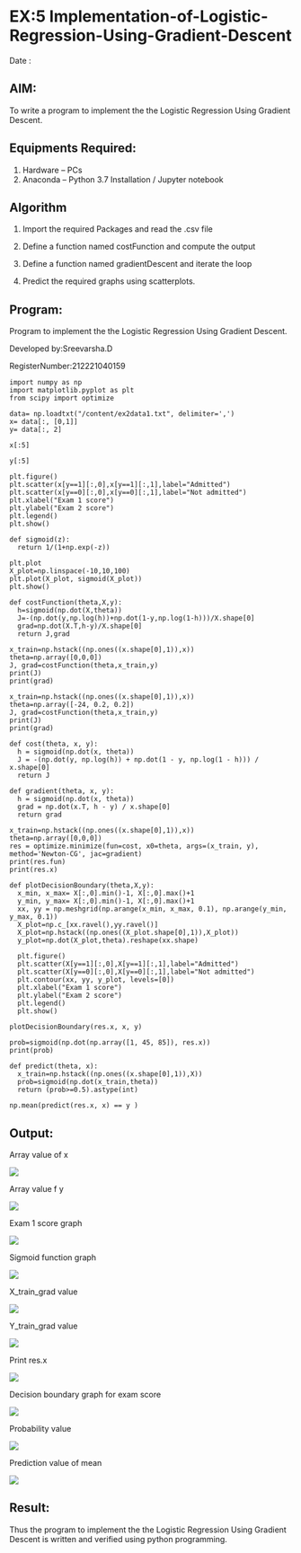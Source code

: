 # EX:5 Implementation-of-Logistic-Regression-Using-Gradient-Descent

Date : 

## AIM:
To write a program to implement the the Logistic Regression Using Gradient Descent.

## Equipments Required:
1. Hardware – PCs
2. Anaconda – Python 3.7 Installation / Jupyter notebook

## Algorithm
1. Import the required Packages and read the .csv file
 
2.   Define a function named costFunction and compute the output
   
3. Define a function named gradientDescent and iterate the loop

4. Predict the required graphs using scatterplots.


## Program:
Program to implement the the Logistic Regression Using Gradient Descent.

Developed by:Sreevarsha.D

RegisterNumber:212221040159
```
import numpy as np
import matplotlib.pyplot as plt
from scipy import optimize

data= np.loadtxt("/content/ex2data1.txt", delimiter=',')
x= data[:, [0,1]]
y= data[:, 2]

x[:5]

y[:5]

plt.figure()
plt.scatter(x[y==1][:,0],x[y==1][:,1],label="Admitted")
plt.scatter(x[y==0][:,0],x[y==0][:,1],label="Not admitted")
plt.xlabel("Exam 1 score")
plt.ylabel("Exam 2 score")
plt.legend()
plt.show()

def sigmoid(z):
  return 1/(1+np.exp(-z))
  
plt.plot
X_plot=np.linspace(-10,10,100)
plt.plot(X_plot, sigmoid(X_plot))
plt.show()

def costFunction(theta,X,y):
  h=sigmoid(np.dot(X,theta))
  J=-(np.dot(y,np.log(h))+np.dot(1-y,np.log(1-h)))/X.shape[0]
  grad=np.dot(X.T,h-y)/X.shape[0]
  return J,grad
  
x_train=np.hstack((np.ones((x.shape[0],1)),x))
theta=np.array([0,0,0])
J, grad=costFunction(theta,x_train,y)
print(J)
print(grad)

x_train=np.hstack((np.ones((x.shape[0],1)),x))
theta=np.array([-24, 0.2, 0.2])
J, grad=costFunction(theta,x_train,y)
print(J)
print(grad)

def cost(theta, x, y):
  h = sigmoid(np.dot(x, theta))
  J = -(np.dot(y, np.log(h)) + np.dot(1 - y, np.log(1 - h))) / x.shape[0]
  return J
  
def gradient(theta, x, y):
  h = sigmoid(np.dot(x, theta))
  grad = np.dot(x.T, h - y) / x.shape[0]
  return grad
  
x_train=np.hstack((np.ones((x.shape[0],1)),x))
theta=np.array([0,0,0])
res = optimize.minimize(fun=cost, x0=theta, args=(x_train, y), method='Newton-CG', jac=gradient)
print(res.fun)
print(res.x)

def plotDecisionBoundary(theta,X,y):
  x_min, x_max= X[:,0].min()-1, X[:,0].max()+1
  y_min, y_max= X[:,0].min()-1, X[:,0].max()+1
  xx, yy = np.meshgrid(np.arange(x_min, x_max, 0.1), np.arange(y_min, y_max, 0.1))
  X_plot=np.c_[xx.ravel(),yy.ravel()]
  X_plot=np.hstack((np.ones((X_plot.shape[0],1)),X_plot))
  y_plot=np.dot(X_plot,theta).reshape(xx.shape)

  plt.figure()
  plt.scatter(X[y==1][:,0],X[y==1][:,1],label="Admitted")
  plt.scatter(X[y==0][:,0],X[y==0][:,1],label="Not admitted") 
  plt.contour(xx, yy, y_plot, levels=[0])
  plt.xlabel("Exam 1 score")
  plt.ylabel("Exam 2 score")
  plt.legend()
  plt.show()
  
plotDecisionBoundary(res.x, x, y)

prob=sigmoid(np.dot(np.array([1, 45, 85]), res.x))
print(prob)

def predict(theta, x):
  x_train=np.hstack((np.ones((x.shape[0],1)),X))
  prob=sigmoid(np.dot(x_train,theta))
  return (prob>=0.5).astype(int)
  
np.mean(predict(res.x, x) == y )

```

## Output:
Array value of x

![](a1.png)

Array value f y

![](a2.png)

Exam 1 score graph

![](a3.png)

Sigmoid function graph

![](a4.png)

X_train_grad value

![](a5.png)

Y_train_grad value

![](a6.png)

Print res.x

![](a7.png)

Decision boundary graph for exam score

![](a8.png)

Probability value

![](a9.png)

Prediction value of mean

![](a10.png)




## Result:
Thus the program to implement the the Logistic Regression Using Gradient Descent is written and verified using python programming.

